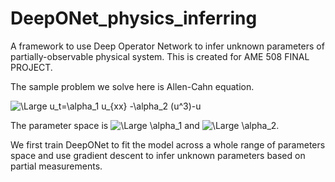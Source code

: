 # DeepONet_physics_inferring

A framework to use Deep Operator Network to infer unknown parameters of partially-observable physical system. This is created for AME 508 FINAL PROJECT. 



The sample problem we solve here is Allen-Cahn equation.

 <img src="https://latex.codecogs.com/svg.latex?u_t=\alpha_1 u_{xx} -\alpha_2 (u^3-u)" title="\Large u_t=\alpha_1 u_{xx} -\alpha_2 (u^3)-u" />

The parameter space is <img src="https://latex.codecogs.com/svg.latex?\alpha_1" title="\Large \alpha_1" /> and <img src="https://latex.codecogs.com/svg.latex?\alpha_2" title="\Large \alpha_2" />.



We first train DeepONet to fit the model across a whole range of parameters space and use gradient descent to infer unknown parameters based on partial measurements. 